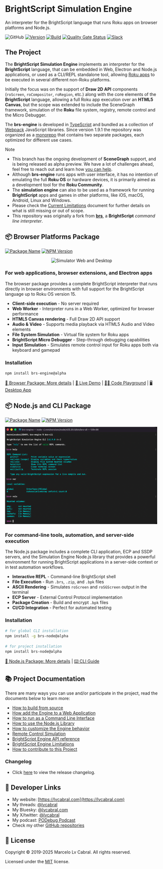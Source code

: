# BrightScript Simulation Engine

An interpreter for the BrightScript language that runs Roku apps on browser platforms and Node.js.

![GitHub](https://img.shields.io/github/license/lvcabral/brs-engine)
[![Version](https://img.shields.io/badge/version-1.9.1-blue.svg)](https://github.com/lvcabral/brs-engine/releases)
[![Build](https://github.com/lvcabral/brs-engine/actions/workflows/build.yml/badge.svg)](https://github.com/lvcabral/brs-engine/actions/workflows/build.yml)
[![Quality Gate Status](https://sonarcloud.io/api/project_badges/measure?project=lvcabral_brs-emu&metric=alert_status)](https://sonarcloud.io/summary/new_code?id=lvcabral_brs-emu)
[![Slack](https://img.shields.io/badge/Slack-RokuCommunity-4A154B?logo=slack)](https://join.slack.com/t/rokudevelopers/shared_invite/zt-4vw7rg6v-NH46oY7hTktpRIBM_zGvwA)

## The Project

The **BrightScript Simulation Engine** implements an interpreter for the **BrightScript** language, that can be embedded in Web, Electron and Node.js applications, or used as a CLI/REPL standalone tool, allowing [Roku apps](https://developer.roku.com/overview) to be executed in several different non-Roku platforms.

Initially the focus was on the support of **Draw 2D API** components (`roScreen`, `roCompositor`, `roRegion`, etc.) along with the core elements of the **BrightScript** language, allowing a full Roku app execution over an **HTML5 Canvas**, but the scope was extended to include the SceneGraph framework, simulation of the **Roku** file system, registry, remote control and the Micro Debugger.

The **brs-engine** is developed in [TypeScript](https://www.typescriptlang.org/) and bundled as a collection of [Webpack](https://webpack.js.org/) JavaScript libraries. Since version 1.9.1 the repository was organized as a [monorepo](https://en.wikipedia.org/wiki/Monorepo) that contains two separate packages, each optimized for different use cases.

> [!NOTE]
>
> - This branch has the ongoing development of **SceneGraph** support, and is being released as alpha preview. We have a lot of challenges ahead, feel free to reach out and learn how [you can help](docs/contributing.md).
> - Although **brs-engine** runs apps with user interface, it has no intention of emulating the full **Roku OS** or hardware devices, it is primarily aimed as a development tool for the **Roku Community**.
> - The **simulation engine** can also to be used as a framework for running **BrightScript** apps and games in other platforms, like iOS, macOS, Android, Linux and Windows.
> - Please check the [Current Limitations](docs/limitations.md) document for further details on what is still missing or out of scope.
> - This repository was originally a fork from [**brs**](https://github.com/rokucommunity/brs), a **BrightScript** _command line interpreter_.

## 📦 Browser Platforms Package

[![Package Name](https://img.shields.io/badge/package-brs--engine-blue.svg)](https://www.npmjs.com/package/brs-engine)
[![NPM Version](https://badge.fury.io/js/brs-engine.svg?style=flat)](https://npmjs.org/package/brs-engine)

<p align="center"><img alt="Simulator Web and Desktop" title="Simulator Web and Desktop" src="docs/images/screenshots.png?raw=true"/></p>

### For web applications, browser extensions, and Electron apps

The browser package provides a complete BrightScript interpreter that runs directly in browser environments with full support for the BrightScript language up to Roku OS version 15.

- **Client-side execution** - No server required
- **Web Worker** - Interpreter runs in a Web Worker, optimized for browser performance
- **HTML5 Canvas rendering** - Full Draw 2D API support
- **Audio & Video** - Supports media playback via HTML5 Audio and Video elements
- **File System Simulation** - Virtual file system for Roku apps
- **BrightScript Micro Debugger** - Step-through debugging capabilities
- **Input Simulation** - Simulates remote control input for Roku apps both via keyboard and gamepad

### Installation

```bash
npm install brs-engine@alpha
```

[📖 Browser Package: More details](./packages/browser/README.md) | [🚀 Live Demo](https://lvcabral.com/brs) | [🧑‍💻 Code Playground](http://brsFiddle.net) | [🖥️ Desktop App](https://github.com/lvcabral/brs-desktop)

## 📦 Node.js and CLI Package

[![Package Name](https://img.shields.io/badge/package-brs--node-blue.svg)](https://www.npmjs.com/package/brs-node)
[![NPM Version](https://badge.fury.io/js/brs-node.svg?style=flat)](https://npmjs.org/package/brs-node)

<p align="left"><img alt="Simulator CLI" title="Simulator CLI" src="docs/images/brs-cli.png?raw=true" width="500"/></p>

### For command-line tools, automation, and server-side execution

The Node.js package includes a complete CLI application, ECP and SSDP servers, and the Simulation Engine Node.js library that provides a powerful environment for running BrightScript applications in a server-side context or in test automation workflows.

- **Interactive REPL** - Command-line BrightScript shell
- **File Execution** - Run `.brs`, `.zip`, and `.bpk` files
- **ASCII Rendering** - Simulates `roScreen` and `roSGScreen` output in the terminal
- **ECP Server** - External Control Protocol implementation
- **Package Creation** - Build and encrypt `.bpk` files
- **CI/CD Integration** - Perfect for automated testing

### Installation

```bash
# for global CLI installation
npm install -g brs-node@alpha

# for project installation
npm install brs-node@alpha
```
[📖 Node.js Package: More details](./packages/node/README.md) | [⌨️ CLI Guide](./docs/run-as-cli.md)

## 📚 Project Documentation

There are many ways you can use and/or participate in the project, read the documents below to learn more:

- [How to build from source](docs/build-from-source.md)
- [How add the Engine to a Web Application](docs/integrating.md)
- [How to run as a Command Line Interface](docs/run-as-cli.md)
- [How to use the Node.js Library](docs/using-node-library.md)
- [How to customize the Engine behavior](docs/customization.md)
- [Remote Control Simulation](docs/remote-control.md)
- [BrightScript Engine API reference](docs/engine-api.md)
- [BrightScript Engine Limitations](docs/limitations.md)
- [How to contribute to this Project](docs/contributing.md)

### Changelog

- Click [here](CHANGELOG.md) to view the release changelog.

## 🔗 Developer Links

- My website: [https://lvcabral.com](https://lvcabral.com)
- My threads: [@lvcabral](https://www.threads.net/@lvcabral)
- My Bluesky: [@lvcabral.com](https://bsky.app/profile/lvcabral.com)
- My X/twitter: [@lvcabral](https://twitter.com/lvcabral)
- My podcast: [PODebug Podcast](http://podebug.com)
- Check my other [GitHub repositories](https://github.com/lvcabral)

## 📄 License

Copyright © 2019-2025 Marcelo Lv Cabral. All rights reserved.

Licensed under the [MIT](LICENSE) license.
